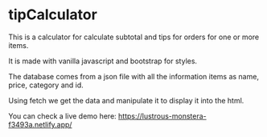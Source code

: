 # tipCalculator
This is a calculator for calculate subtotal and tips for orders for one or more items.

It is made with vanilla javascript and bootstrap for styles.

The database comes from a json file with all the information items as name, price, category and id.

Using fetch we get the data and manipulate it to display it into the html.

You can check a live demo here: https://lustrous-monstera-f3493a.netlify.app/
